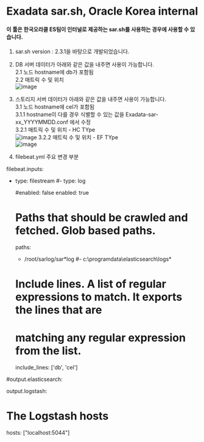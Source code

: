 # Exadata sar.sh, Oracle Korea internal

#### 이 툴은 한국오라클 ES팀이 인터널로 제공하는 sar.sh를 사용하는 경우에 사용할 수 있습니다.

1. sar.sh version : 2.3.1을 바탕으로 개발되었습니다.

2. DB 서버 데이터가 아래와 같은 값을 내주면 사용이 가능합니다.    
2.1 노드 hostname에 db가 포함됨    
2.2 매트릭 수 및 위치    
![image](https://user-images.githubusercontent.com/97824573/178221225-16cbe295-164f-4fbb-8e95-1e0b473443e7.png)

3. 스토리지 서버 데이터가 아래와 같은 값을 내주면 사용이 가능합니다.    
3.1 노드 hostname에 cel가 포함됨   
3.1.1 hostname이 다를 경우 식별할 수 있는 값을 Exadata-sar-xx_YYYYMMDD.conf 에서 수정   
3.2.1 매트릭 수 및 위치 - HC TYpe     
![image](https://user-images.githubusercontent.com/97824573/178221332-f87f581a-9c1e-4df7-9bc6-1749a142eeff.png)
3.2.2 매트릭 수 및 위치 - EF TYpe    
![image](https://user-images.githubusercontent.com/97824573/178221391-c74f61a3-0155-491c-bd56-3a54c6e0c4c8.png)


4. filebeat.yml 주요 변경 부분

filebeat.inputs:


- type: filestream
#- type: log

  #enabled: false
  enabled: true

  # Paths that should be crawled and fetched. Glob based paths.
  paths:
    - /root/sarlog/sar*log
    #- c:\programdata\elasticsearch\logs\*

  # Include lines. A list of regular expressions to match. It exports the lines that are
  # matching any regular expression from the list.
  include_lines: ['db', 'cel']


#output.elasticsearch:


output.logstash:
  # The Logstash hosts
  hosts: ["localhost:5044"]
